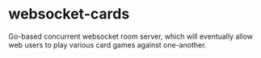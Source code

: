 # websocket-cards

Go-based concurrent websocket room server, which will eventually allow web users to play various card games against one-another. 
